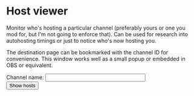 # Host viewer

Monitor who's hosting a particular channel (preferably yours or one you mod for,
but I'm not going to enforce that). Can be used for research into autohosting
timings or just to notice who's now hosting you.

The destination page can be bookmarked with the channel ID for convenience.
This window works well as a small popup or embedded in OBS or equivalent.

<label>Channel name: <input name=channel size=30></label><br>
<input type=submit value="Show hosts">
